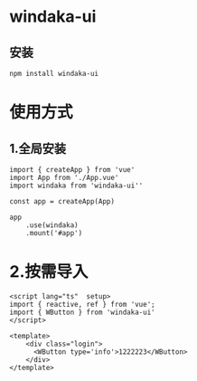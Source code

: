 # windaka-ui

## 安装

```
npm install windaka-ui
```

# 使用方式

## 1.全局安装

```
import { createApp } from 'vue'
import App from './App.vue'
import windaka from 'windaka-ui''

const app = createApp(App)

app
    .use(windaka)
    .mount('#app')

```

# 2.按需导入

```
<script lang="ts"  setup>
import { reactive, ref } from 'vue';
import { WButton } from 'windaka-ui'
</script>

<template>
    <div class="login">
      <WButton type='info'>1222223</WButton>
    </div>
</template>

```
